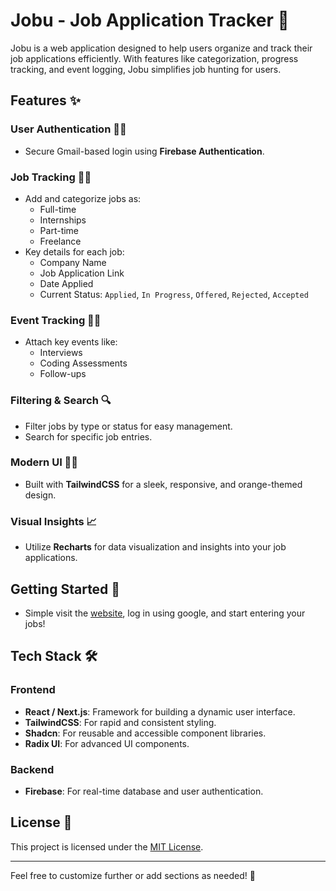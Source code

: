 # Jobu - Job Application Tracker 🧳

Jobu is a web application designed to help users organize and track their job applications efficiently. With features like categorization, progress tracking, and event logging, Jobu simplifies job hunting for users.

## Features ✨

### User Authentication 🧑‍💻
- Secure Gmail-based login using **Firebase Authentication**.

### Job Tracking 🕵️‍♀️
- Add and categorize jobs as:
  - Full-time
  - Internships
  - Part-time
  - Freelance
- Key details for each job:
  - Company Name
  - Job Application Link
  - Date Applied
  - Current Status: `Applied`, `In Progress`, `Offered`, `Rejected`, `Accepted`

### Event Tracking 🕵️‍♀️
- Attach key events like:
  - Interviews
  - Coding Assessments
  - Follow-ups

### Filtering & Search 🔍
- Filter jobs by type or status for easy management.
- Search for specific job entries.

### Modern UI 👨‍✈️
- Built with **TailwindCSS** for a sleek, responsive, and orange-themed design.

### Visual Insights 📈
- Utilize **Recharts** for data visualization and insights into your job applications.

## Getting Started 🚀
- Simple visit the [website](https://jobu-jat.netlify.app), log in using google, and start entering your jobs!

## Tech Stack 🛠️

### Frontend
- **React / Next.js**: Framework for building a dynamic user interface.
- **TailwindCSS**: For rapid and consistent styling.
- **Shadcn**: For reusable and accessible component libraries.
- **Radix UI**: For advanced UI components.

### Backend
- **Firebase**: For real-time database and user authentication.

## License 🧾

This project is licensed under the [MIT License](LICENSE).

---

Feel free to customize further or add sections as needed! 🚀